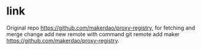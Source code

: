 # link

Original repo https://github.com/makerdao/proxy-registry, for fetching and merge change add new remote with command git remote add maker https://github.com/makerdao/proxy-registry.
